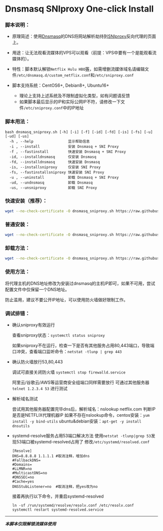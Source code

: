 # Dnsmasq SNIproxy One-click Install

### 脚本说明：

* 原理简述：使用[Dnsmasq](http://thekelleys.org.uk/dnsmasq/doc.html)的DNS将网站解析劫持到[SNIproxy](https://github.com/dlundquist/sniproxy)反向代理的页面上。

* 用途：让无法观看流媒体的VPS可以观看（前提：VPS中要有一个是能观看流媒体的）。

* 特性：脚本默认解锁`Netflix Hulu HBO`[等](https://github.com/a12399999/dnsmasq_sniproxy_install/blob/master/proxy-domains.txt)，如需增删流媒体域名请编辑文件`/etc/dnsmasq.d/custom_netflix.conf`和`/etc/sniproxy.conf`

* 脚本支持系统：CentOS6+, Debian8+, Ubuntu16+
    * 理论上支持上述系统及不限制虚拟化类型，如有问题请反馈
    * 如果脚本最后显示的IP和实际公网IP不符，请修改一下文件`/etc/sniproxy.conf`中的IP地址

### 脚本用法：

    bash dnsmasq_sniproxy.sh [-h] [-i] [-f] [-id] [-fd] [-is] [-fs] [-u] [-ud] [-us]
      -h , --help                显示帮助信息
      -i , --install             安装 Dnsmasq + SNI Proxy
      -f , --fastinstall         快速安装 Dnsmasq + SNI Proxy
      -id, --installdnsmasq      仅安装 Dnsmasq
      -fd, --installdnsmasq      快速安装 Dnsmasq
      -is, --installsniproxy     仅安装 SNI Proxy
      -fs, --fastinstallsniproxy 快速安装 SNI Proxy
      -u , --uninstall           卸载 Dnsmasq + SNI Proxy
      -ud, --undnsmasq           卸载 Dnsmasq
      -us, --unsniproxy          卸载 SNI Proxy

### 快速安装（推荐）：
``` Bash
wget --no-check-certificate -O dnsmasq_sniproxy.sh https://raw.githubusercontent.com/a12399999/dnsmasq_sniproxy_install/master/dnsmasq_sniproxy.sh && bash dnsmasq_sniproxy.sh -f
```

### 普通安装：
``` Bash
wget --no-check-certificate -O dnsmasq_sniproxy.sh https://raw.githubusercontent.com/a12399999/dnsmasq_sniproxy_install/master/dnsmasq_sniproxy.sh && bash dnsmasq_sniproxy.sh -i
```

### 卸载方法：
``` Bash
wget --no-check-certificate -O dnsmasq_sniproxy.sh https://raw.githubusercontent.com/a12399999/dnsmasq_sniproxy_install/master/dnsmasq_sniproxy.sh && bash dnsmasq_sniproxy.sh -u
```

### 使用方法：
将代理主机的DNS地址修改为安装过dnsmasq的主机IP即可，如果不可用，尝试配置文件中仅保留一个DNS地址。

防止滥用，建议不要公开IP地址，可以使用防火墙做好限制工作。

### 调试排错：
- 确认sniproxy有效运行

  查看sniproxy状态：`systemctl status sniproxy`

  如果sniproxy不在运行，检查一下是否有其他服务占用80,443端口，导致端口冲突，查看端口监听命令：`netstat -tlunp | grep 443`

- 确认防火墙放行53,80,443

  调试可直接关闭防火墙 `systemctl stop firewalld.service`

  阿里云/谷歌云/AWS等运营商安全组端口同样需要放行
  可通过其他服务器 `telnet 1.2.3.4 53` 进行测试

- 解析域名测试

  尝试用其他服务器配置完毕dns后，解析域名：nslookup netflix.com 判断IP是否是NETFLIX代理机器IP
  如果不存在nslookup命令，centos安装：`yum install -y bind-utils` ubuntu&debian安装：`apt-get -y install dnsutils`

- systemd-resolve服务占用53端口解决方法
  使用`netstat -tlunp|grep 53`发现53端口被systemd-resolved占用了
  修改`/etc/systemd/resolved.conf`
  ```
  [Resolve]
  DNS=8.8.8.8 1.1.1.1 #取消注释，增加dns
  #FallbackDNS=
  #Domains=
  #LLMNR=no
  #MulticastDNS=no
  #DNSSEC=no
  #Cache=yes
  DNSStubListener=no  #取消注释，把yes改为no
  ```
  接着再执行以下命令，并重启systemd-resolved
  ```
  ln -sf /run/systemd/resolve/resolv.conf /etc/resolv.conf
  systemctl restart systemd-resolved.service
  ```

---

___本脚本仅限解锁流媒体使用___
